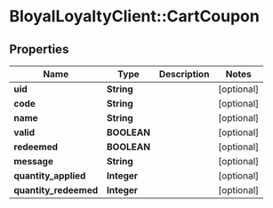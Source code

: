 # BloyalLoyaltyClient::CartCoupon

## Properties
Name | Type | Description | Notes
------------ | ------------- | ------------- | -------------
**uid** | **String** |  | [optional] 
**code** | **String** |  | [optional] 
**name** | **String** |  | [optional] 
**valid** | **BOOLEAN** |  | [optional] 
**redeemed** | **BOOLEAN** |  | [optional] 
**message** | **String** |  | [optional] 
**quantity_applied** | **Integer** |  | [optional] 
**quantity_redeemed** | **Integer** |  | [optional] 


